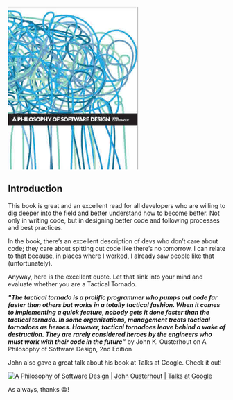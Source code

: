 ![Book Cover of A Philosophy of Software Design](/static/pages/essays/27/image.jpg)

## Introduction

This book is great and an excellent read for all developers who are willing to dig deeper into the field and better understand how to become better. Not only in writing code, but in designing better code and following processes and best practices.

In the book, there’s an excellent description of devs who don’t care about code; they care about spitting out code like there’s no tomorrow. I can relate to that because, in places where I worked, I already saw people like that (unfortunately).

Anyway, here is the excellent quote. Let that sink into your mind and evaluate whether you are a Tactical Tornado.

**_"The tactical tornado is a prolific programmer who pumps out code far faster than others but works in a totally tactical fashion. When it comes to implementing a quick feature, nobody gets it done faster than the tactical tornado. In some organizations, management treats tactical tornadoes as heroes. However, tactical tornadoes leave behind a wake of destruction. They are rarely considered heroes by the engineers who must work with their code in the future"_** by John K. Ousterhout on A Philosophy of Software Design, 2nd Edition

John also gave a great talk about his book at Talks at Google. Check it out!

[![A Philosophy of Software Design | John Ousterhout | Talks at Google](https://img.youtube.com/vi/bmSAYlu0NcY/hqdefault.jpg)](https://www.youtube.com/watch?v=bmSAYlu0NcY)

As always, thanks 😁!

